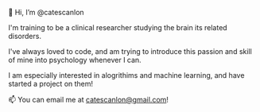 👋 Hi, I’m @catescanlon

I'm training to be a clinical researcher studying the brain its related disorders. 

I've always loved to code, and am trying to introduce this passion and skill of mine into psychology whenever I can.

I am especially interested in alogrithims and machine learning, and have started a project on them!


📫 You can email me at catescanlon@gmail.com!

<!---
catescanlon/catescanlon is a ✨ special ✨ repository because its `README.md` (this file) appears on your GitHub profile.
You can click the Preview link to take a look at your changes.
--->
